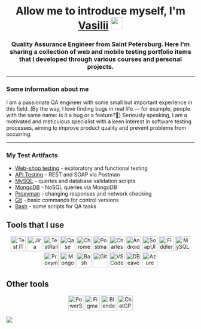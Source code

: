 <h1 align="center">Allow me to introduce myself, I'm <a href="https://github.com/bekarevvQA/bekarevvQA" target="_blank">Vasilii</a> 
<img src="https://github.com/blackcater/blackcater/raw/main/images/Hi.gif" height="32"/></h1>
<h3 align="center">Quality Assurance Engineer from Saint Petersburg. Here I'm sharing a collection of web and mobile testing portfolio items that I developed through various courses and personal projects.</h3>


---

### Some information about me

 I am a passionate QA engineer with some small but important experience in this field. (By the way, I love finding bugs in real life — for example, people with the same name: is it a bug or a feature?🤔) 
 Seriously speaking, I am a motivated and meticulous specialist with a keen interest in software testing processes, aiming to improve product quality and prevent problems from occurring.

---
### My Test Artifacts
<ul>
<li>  <a href="https://github.com/bekarevvQA/web_shop_testing">Web-shop testing</a> - exploratory and functional testing
<li>  <a href="https://github.com/bekarevvQA/api_testing">API Testing</a> – REST and SOAP via Postman</li>
<li>  <a href="https://github.com/bekarevvQA/sql.git">MySQL</a> - queries and database validation scripts</li>
<li>  <a href="https://github.com/bekarevvQA/mongodb">MongoDB</a> - NoSQL queries via MongoDB</li>
<li>  <a href="https://github.com/bekarevvQA/proxyman.git">Proxyman</a> - changing responses and network checking</li>
<li>  <a href="https://github.com/bekarevvQA/git">Git</a> - basic commands for control versions</li>
<li>  <a href="https://github.com/bekarevvQA/bash.git">Bash</a> - some scripts for QA tasks</li>
</ul>

<h2>Tools that I use</h2>
<p align="center">
<img src="https://docs.testit.software/images/testit_logo_icon_blue.png" title="Test IT" alt="Test IT" width="40" height="40"/>
<img src="https://cdn.jsdelivr.net/gh/devicons/devicon/icons/jira/jira-original.svg" title="Jira" alt="Jira" width="40" height="40"/>
<img src="https://aggregroup.com/media/products/T/2024/cce7ce8e-7d9b-47a7-8b38-c1cff7c4e178.png" title="TestRail" alt="TestRail" width="40" height="40"/>
<img src="https://luna1.co/eb0187.png" title="Qase" alt="Qase" width="40" height="40"/>
<img src="https://avatars.githubusercontent.com/u/11260967?s=280&v=4" title="Chrome DevTools" alt="Chrome DevTools" width="40" height="40"/>
<img src="https://res.cloudinary.com/postman/image/upload/t_team_logo/v1629869194/team/2893aede23f01bfcbd2319326bc96a6ed0524eba759745ed6d73405a3a8b67a8" title="Postman" alt="Postman" width="40" height="40"/>
<img src="https://64.media.tumblr.com/c40e81596f30adf8690ee26aa12e888f/tumblr_inline_ob8z21ogTu1r2onau_400.png" title="Charles Proxy" alt="Charles Proxy" width="40" height="40"/>
<img src="https://upload.wikimedia.org/wikipedia/commons/thumb/5/51/Android_Studio_Logo_2024.svg/640px-Android_Studio_Logo_2024.svg.png" title="Android Studio" alt="Android Studio" width="40" height="40"/>
<img src="https://encrypted-tbn0.gstatic.com/images?q=tbn:ANd9GcTDLj-17hLuPse4K5lo4VLNFRn89rjLSB-KKIZMdNjB0Q&s" title="SoapUI" alt="SoapUI" width="40" height="40"/>
<img src="https://camo.githubusercontent.com/2ac257fee629c0771292174b654c2db14dc335051c197fa88f9bb46d0cc5cb11/68747470733a2f2f312e62702e626c6f6773706f742e636f6d2f2d7750436d426f39564148552f5836524669696177466b492f4141414141414141466c592f37437262736b35456c65344f577038464c33354842722d46723744543041394c51434c63424741735948512f733230302f466964646c65722d457665727977686572652d49636f6e2e706e67" title="Fiddler" alt="Fiddler" width="40" height="40"/>
<img src="https://cdn.jsdelivr.net/gh/devicons/devicon/icons/mysql/mysql-original.svg" title="MySQL" alt="MySQL" width="40" height="40"/>
<img src="https://ph-files.imgix.net/f1aba60e-b071-4afd-bde6-7c123853a3ae.png?auto=format" title="Proxyman" alt="Proxyman" width="40" height="40"/>
<img src="https://mongodb.gallerycdn.vsassets.io/extensions/mongodb/mongodb-vscode/1.13.3/1749482419080/Microsoft.VisualStudio.Services.Icons.Default" title="MongoDB" alt="MongoDB" width="40" height="40"/>
<img src="https://upload.wikimedia.org/wikipedia/commons/thumb/4/4b/Bash_Logo_Colored.svg/1024px-Bash_Logo_Colored.svg.png" title="Bash" alt="Bash" width="40" height="40"/>
<img src="https://cdn.jsdelivr.net/gh/devicons/devicon/icons/git/git-original.svg" title="Git" alt="Git" width="40" height="40"/>
<img src="https://cdn.jsdelivr.net/gh/devicons/devicon/icons/vscode/vscode-original.svg" title="VS Code" alt="VS Code" width="40" height="40"/>
<img src="https://upload.wikimedia.org/wikipedia/commons/thumb/b/b5/DBeaver_logo.svg/1024px-DBeaver_logo.svg.png" title="DBeaver" alt="DBeaver" width="40" height="40"/>
<img src="https://www.dsaict.eu/web/image/product.template/2106/image_1024?unique=762f4fb" title="Azure DevOps" alt="Azure DevOps" width="40" height="40"/>
</p>


<h2>Other tools</h2>
<p align="center">
<img src="https://upload.wikimedia.org/wikipedia/commons/a/af/PowerShell_Core_6.0_icon.png" title="PowerShell" alt="PowerShell" width="40" height="40"/>
<img src="https://images.icon-icons.com/2429/PNG/512/figma_logo_icon_147289.png" title="Figma" alt="Figma" width="40" height="40"/>
<img src="https://upload.wikimedia.org/wikipedia/commons/thumb/0/0c/Blender_logo_no_text.svg/512px-Blender_logo_no_text.svg.png" title="Blender" alt="Blender" width="40" height="40"/>
<img src="https://upload.wikimedia.org/wikipedia/commons/thumb/e/ef/ChatGPT-Logo.svg/800px-ChatGPT-Logo.svg.png" title="ChatGPT" alt="ChatGPT" width="40" height="40"/>
</p>

![](https://komarev.com/ghpvc/?username=bekarevvQAtest)